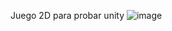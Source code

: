 Juego 2D para probar unity
![image](https://github.com/user-attachments/assets/8b7a3335-f7b9-42cc-abbf-a13dd6528ebb)

